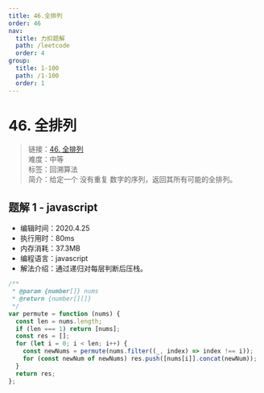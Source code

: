 ```yaml
---
title: 46.全排列
order: 46
nav:
  title: 力扣题解
  path: /leetcode
  order: 4
group:
  title: 1-100
  path: /1-100
  order: 1
---
```


# 46. 全排列

> 链接：[46. 全排列](https://leetcode-cn.com/problems/permutations/)  
> 难度：中等  
> 标签：回溯算法  
> 简介：给定一个 没有重复 数字的序列，返回其所有可能的全排列。

## 题解 1 - javascript

- 编辑时间：2020.4.25
- 执行用时：80ms
- 内存消耗：37.3MB
- 编程语言：javascript
- 解法介绍：通过递归对每层判断后压栈。

```javascript
/**
 * @param {number[]} nums
 * @return {number[][]}
 */
var permute = function (nums) {
  const len = nums.length;
  if (len === 1) return [nums];
  const res = [];
  for (let i = 0; i < len; i++) {
    const newNums = permute(nums.filter((_, index) => index !== i));
    for (const newNum of newNums) res.push([nums[i]].concat(newNum));
  }
  return res;
};
```
